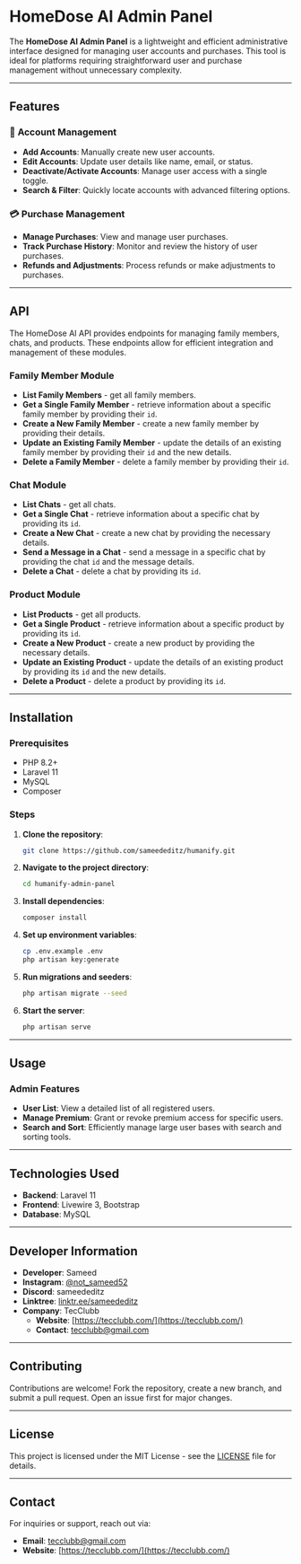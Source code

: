 # HomeDose AI Admin Panel

The **HomeDose AI Admin Panel** is a lightweight and efficient administrative interface designed for managing user accounts and purchases. This tool is ideal for platforms requiring straightforward user and purchase management without unnecessary complexity.

---

## Features

### 👥 **Account Management**
- **Add Accounts**: Manually create new user accounts.
- **Edit Accounts**: Update user details like name, email, or status.
- **Deactivate/Activate Accounts**: Manage user access with a single toggle.
- **Search & Filter**: Quickly locate accounts with advanced filtering options.

### 💳 **Purchase Management**
- **Manage Purchases**: View and manage user purchases.
- **Track Purchase History**: Monitor and review the history of user purchases.
- **Refunds and Adjustments**: Process refunds or make adjustments to purchases.

---

## API

The HomeDose AI API provides endpoints for managing family members, chats, and products. These endpoints allow for efficient integration and management of these modules.

### **Family Member Module**

- **List Family Members** \- get all family members.
- **Get a Single Family Member** \- retrieve information about a specific family member by providing their `id`.
- **Create a New Family Member** \- create a new family member by providing their details.
- **Update an Existing Family Member** \- update the details of an existing family member by providing their `id` and the new details.
- **Delete a Family Member** \- delete a family member by providing their `id`.

### **Chat Module**

- **List Chats** \- get all chats.
- **Get a Single Chat** \- retrieve information about a specific chat by providing its `id`.
- **Create a New Chat** \- create a new chat by providing the necessary details.
- **Send a Message in a Chat** \- send a message in a specific chat by providing the chat `id` and the message details.
- **Delete a Chat** \- delete a chat by providing its `id`.

### **Product Module**

- **List Products** \- get all products.
- **Get a Single Product** \- retrieve information about a specific product by providing its `id`.
- **Create a New Product** \- create a new product by providing the necessary details.
- **Update an Existing Product** \- update the details of an existing product by providing its `id` and the new details.
- **Delete a Product** \- delete a product by providing its `id`.

---

## Installation

### Prerequisites
- PHP 8.2+
- Laravel 11
- MySQL
- Composer

### Steps
1. **Clone the repository**:
    ```bash
    git clone https://github.com/sameededitz/humanify.git
    ```
2. **Navigate to the project directory**:
    ```bash
    cd humanify-admin-panel
    ```
3. **Install dependencies**:
    ```bash
    composer install
    ```
4. **Set up environment variables**:
    ```bash
    cp .env.example .env
    php artisan key:generate
    ```
5. **Run migrations and seeders**:
    ```bash
    php artisan migrate --seed
    ```
6. **Start the server**:
    ```bash
    php artisan serve
    ```

---

## Usage

### Admin Features
- **User List**: View a detailed list of all registered users.
- **Manage Premium**: Grant or revoke premium access for specific users.
- **Search and Sort**: Efficiently manage large user bases with search and sorting tools.

---

## Technologies Used
- **Backend**: Laravel 11
- **Frontend**: Livewire 3, Bootstrap
- **Database**: MySQL

---

## Developer Information
- **Developer**: Sameed
- **Instagram**: [@not_sameed52](https://www.instagram.com/not_sameed52/)
- **Discord**: sameededitz
- **Linktree**: [linktr.ee/sameededitz](https://linktr.ee/sameededitz)
- **Company**: TecClubb
  - **Website**: [https://tecclubb.com/](https://tecclubb.com/)
  - **Contact**: tecclubb@gmail.com

---

## Contributing
Contributions are welcome! Fork the repository, create a new branch, and submit a pull request. Open an issue first for major changes.

---

## License
This project is licensed under the MIT License - see the [LICENSE](LICENSE) file for details.

---

## Contact
For inquiries or support, reach out via:
- **Email**: tecclubb@gmail.com
- **Website**: [https://tecclubb.com/](https://tecclubb.com/)
